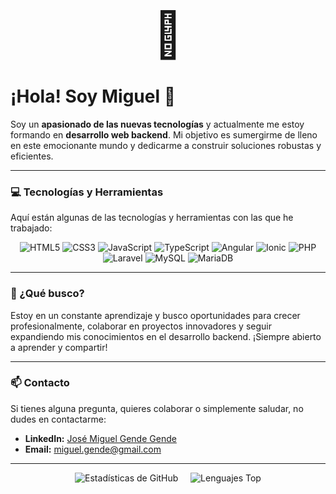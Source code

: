 <p align="center">
  <span style="font-size: 72px;">👋</span>
</p>

# ¡Hola! Soy Miguel 👋

Soy un **apasionado de las nuevas tecnologías** y actualmente me estoy formando en **desarrollo web backend**. Mi objetivo es sumergirme de lleno en este emocionante mundo y dedicarme a construir soluciones robustas y eficientes.

---

### 💻 Tecnologías y Herramientas

Aquí están algunas de las tecnologías y herramientas con las que he trabajado:

<p align="center">
  <img src="https://img.shields.io/badge/HTML5-E34F26?style=for-the-badge&logo=html5&logoColor=white" alt="HTML5" />
  <img src="https://img.shields.io/badge/CSS3-1572B6?style=for-the-badge&logo=css3&logoColor=white" alt="CSS3" />
  <img src="https://img.shields.io/badge/JavaScript-F7DF1E?style=for-the-badge&logo=javascript&logoColor=black" alt="JavaScript" />
  <img src="https://img.shields.io/badge/TypeScript-3178C6?style=for-the-badge&logo=typescript&logoColor=white" alt="TypeScript" />
  <img src="https://img.shields.io/badge/Angular-DD0031?style=for-the-badge&logo=angular&logoColor=white" alt="Angular" />
  <img src="https://img.shields.io/badge/Ionic-3880FF?style=for-the-badge&logo=ionic&logoColor=white" alt="Ionic" />
  <img src="https://img.shields.io/badge/PHP-777BB4?style=for-the-badge&logo=php&logoColor=white" alt="PHP" />
  <img src="https://img.shields.io/badge/Laravel-FF2D20?style=for-the-badge&logo=laravel&logoColor=white" alt="Laravel" />
  <img src="https://img.shields.io/badge/MySQL-005C84?style=for-the-badge&logo=mysql&logoColor=white" alt="MySQL" />
  <img src="https://img.shields.io/badge/MariaDB-003545?style=for-the-badge&logo=mariadb&logoColor=white" alt="MariaDB" />
</p>

---

### 🚀 ¿Qué busco?

Estoy en un constante aprendizaje y busco oportunidades para crecer profesionalmente, colaborar en proyectos innovadores y seguir expandiendo mis conocimientos en el desarrollo backend. ¡Siempre abierto a aprender y compartir!

---

### 📫 Contacto

Si tienes alguna pregunta, quieres colaborar o simplemente saludar, no dudes en contactarme:

* **LinkedIn:** [José Miguel Gende Gende](https://www.linkedin.com/in/jos%C3%A9-miguel-gende-gende-199062118)
* **Email:** miguel.gende@gmail.com

---
<p align="center">
  <img src="https://github-readme-stats.vercel.app/api?username=MiguelGende&show_icons=true&theme=dark&hide_title=true&count_private=true" alt="Estadísticas de GitHub" style="max-width: 100%;" />
  &nbsp;&nbsp;&nbsp; <img src="https://github-readme-stats.vercel.app/api/top-langs/?username=MiguelGende&layout=compact&theme=dark&hide_title=true" alt="Lenguajes Top" style="max-width: 100%;" />
</p>
